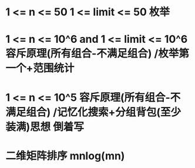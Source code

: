 # 1 <= n <= 50 1 <= limit <= 50 枚举 

# 1 <= n <= 10^6 and 1 <= limit <= 10^6容斥原理(所有组合-不满足组合) /枚举第一个+范围统计 

# 1 <= n <= 10^5 容斥原理(所有组合-不满足组合) /记忆化搜索+分组背包(至少装满)思想 倒着写

# 二维矩阵排序 mnlog(mn) 